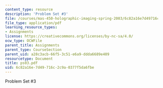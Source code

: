```yaml
---
content_type: resource
description: 'Problem Set #3'
file: /courses/mas-450-holographic-imaging-spring-2003/6c82a16e7d49716c2c9a0377f5da6fbe_ps03.pdf
file_type: application/pdf
learning_resource_types:
- Assignments
license: https://creativecommons.org/licenses/by-nc-sa/4.0/
ocw_type: OCWFile
parent_title: Assignments
parent_type: CourseSection
parent_uid: a28c3acb-66f5-3c51-e6a9-ddda6689e409
resourcetype: Document
title: ps03.pdf
uid: 6c82a16e-7d49-716c-2c9a-0377f5da6fbe
---
```

Problem Set #3